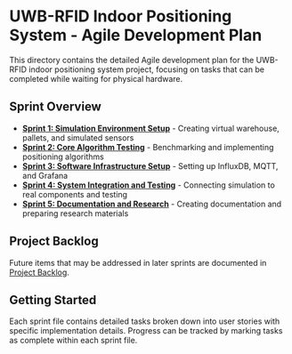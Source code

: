 # UWB-RFID Indoor Positioning System - Agile Development Plan

This directory contains the detailed Agile development plan for the UWB-RFID indoor positioning system project, focusing on tasks that can be completed while waiting for physical hardware.

## Sprint Overview

* **[Sprint 1: Simulation Environment Setup](./sprint1_simulation_environment.md)** - Creating virtual warehouse, pallets, and simulated sensors
* **[Sprint 2: Core Algorithm Testing](./sprint2_core_algorithms.md)** - Benchmarking and implementing positioning algorithms
* **[Sprint 3: Software Infrastructure Setup](./sprint3_infrastructure_setup.md)** - Setting up InfluxDB, MQTT, and Grafana
* **[Sprint 4: System Integration and Testing](./sprint4_integration_testing.md)** - Connecting simulation to real components and testing
* **[Sprint 5: Documentation and Research](./sprint5_documentation_research.md)** - Creating documentation and preparing research materials

## Project Backlog

Future items that may be addressed in later sprints are documented in [Project Backlog](./project_backlog.md).

## Getting Started

Each sprint file contains detailed tasks broken down into user stories with specific implementation details. Progress can be tracked by marking tasks as complete within each sprint file.
